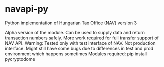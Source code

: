 # navapi-py
  Python implementation of Hungarian Tax Office (NAV) version 3

Alpha version of the module. Can be used to supply data and return transaction numbers safely. More work required for full transfer support of NAV API.
 Warning:
Tested only with test interface of NAV. Not production interface. Might still have some bugs due to differences in test and prod environment which happens sometimes
 Modules required:
    pip install pycryptodome